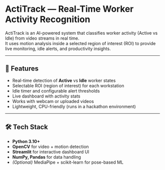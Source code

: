 # ActiTrack — Real-Time Worker Activity Recognition

ActiTrack is an AI-powered system that classifies worker activity (Active vs Idle) from video streams in real time.  
It uses motion analysis inside a selected region of interest (ROI) to provide live monitoring, idle alerts, and productivity insights.

---

## 🚀 Features
- Real-time detection of **Active** vs **Idle** worker states
- Selectable ROI (region of interest) for each workstation
- Idle timer and configurable alert thresholds
- Live dashboard with activity stats
- Works with webcam or uploaded videos
- Lightweight, CPU-friendly (runs in a hackathon environment)

---

## 🛠️ Tech Stack
- **Python 3.10+**
- **OpenCV** for video + motion detection
- **Streamlit** for interactive dashboard UI
- **NumPy, Pandas** for data handling
- *(Optional)* MediaPipe + scikit-learn for pose-based ML
